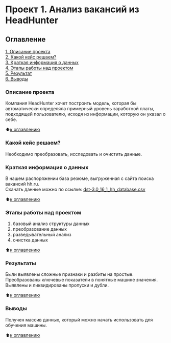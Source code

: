# Проект 1. Анализ вакансий из HeadHunter

## Оглавление  
[1. Описание проекта](#Описание-проекта)  
[2. Какой кейс решаем?](#Какой-кейс-решаем)  
[3. Краткая информация о данных](#Краткая-информация-о-данных)  
[4. Этапы работы над проектом](#Этапы-работы-над-проектом)  
[5. Результат](#Результаты)    
[6. Выводы](#Выводы) 

### Описание проекта  
Компания HeadHunter хочет построить модель, которая бы автоматически определяла примерный уровень заработной платы, подходящей пользователю, исходя из информации, которую он указал о себе.

:arrow_up:[к оглавлению](#Оглавление)


### Какой кейс решаем?  
Необходимо преобразовать, исследовать и очистить данные.


### Краткая информация о данных  
В нашем распоряжении база резюме, выгруженная с сайта поиска вакансий hh.ru.  
Скачать данные можно по ссылке: [dst-3.0_16_1_hh_database.csv](https://drive.google.com/file/d/1_M6ZsDKjWHNrrYaET3Yc3snZAwxqm7oq/view?usp=sharing)

:arrow_up:[к оглавлению](#Оглавление)


### Этапы работы над проектом  
1. базовый анализ структуры данных
2. преобразование данных
3. разведывательный анализ
4. очистка данных

:arrow_up:[к оглавлению](#Оглавление)


### Результаты  
Были выявлены сложные признаки и разбиты на простые.  
Преобразованы ключевые показатели в понятные машине значения.  
Выявлены и ликвидированы пропуски и дубли.

:arrow_up:[к оглавлению](#Оглавление)


### Выводы  
Получен массив данных, который можно начать использовать для обучения машины.

:arrow_up:[к оглавлению](#Оглавление)